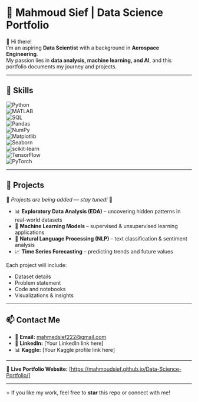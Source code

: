 # 🌟 Mahmoud Sief | Data Science Portfolio  

👋 Hi there!  
I’m an aspiring **Data Scientist** with a background in **Aerospace Engineering**.  
My passion lies in **data analysis, machine learning, and AI**, and this portfolio documents my journey and projects.  

---

## 🚀 Skills  

![Python](https://img.shields.io/badge/Python-3776AB?style=for-the-badge&logo=python&logoColor=white)  
![MATLAB](https://img.shields.io/badge/MATLAB-0076A8?style=for-the-badge&logo=mathworks&logoColor=white)  
![SQL](https://img.shields.io/badge/SQL-4479A1?style=for-the-badge&logo=database&logoColor=white)  
![Pandas](https://img.shields.io/badge/Pandas-150458?style=for-the-badge&logo=pandas&logoColor=white)  
![NumPy](https://img.shields.io/badge/NumPy-013243?style=for-the-badge&logo=numpy&logoColor=white)  
![Matplotlib](https://img.shields.io/badge/Matplotlib-11557C?style=for-the-badge&logo=plotly&logoColor=white)  
![Seaborn](https://img.shields.io/badge/Seaborn-9C27B0?style=for-the-badge&logo=python&logoColor=white)  
![scikit-learn](https://img.shields.io/badge/scikit--learn-F7931E?style=for-the-badge&logo=scikitlearn&logoColor=white)  
![TensorFlow](https://img.shields.io/badge/TensorFlow-FF6F00?style=for-the-badge&logo=tensorflow&logoColor=white)  
![PyTorch](https://img.shields.io/badge/PyTorch-EE4C2C?style=for-the-badge&logo=pytorch&logoColor=white)  

---

## 📂 Projects  

🚧 *Projects are being added — stay tuned!* 🚧  

- 📊 **Exploratory Data Analysis (EDA)** – uncovering hidden patterns in real-world datasets  
- 🤖 **Machine Learning Models** – supervised & unsupervised learning applications  
- 📝 **Natural Language Processing (NLP)** – text classification & sentiment analysis  
- 📈 **Time Series Forecasting** – predicting trends and future values  

Each project will include:
- Dataset details  
- Problem statement  
- Code and notebooks  
- Visualizations & insights  

---

## 📫 Contact Me  

- 📧 **Email:** mahmedsief222@gmail.com  
- 💼 **LinkedIn:** [Your LinkedIn link here]  
- 📊 **Kaggle:** [Your Kaggle profile link here]  

---

🔗 **Live Portfolio Website:** [https://mahmoudsief.github.io/Data-Science-Portfolio/]  

---

⭐ If you like my work, feel free to **star** this repo or connect with me!  
